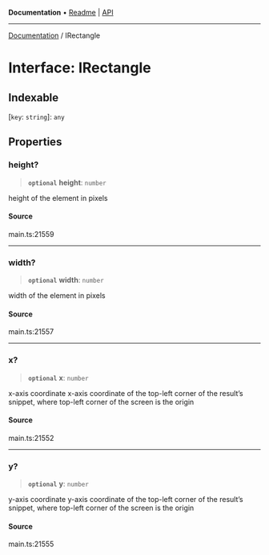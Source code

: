 **Documentation** • [Readme](../README.md) \| [API](../globals.md)

***

[Documentation](../README.md) / IRectangle

# Interface: IRectangle

## Indexable

 \[`key`: `string`\]: `any`

## Properties

### height?

> **`optional`** **height**: `number`

height of the element in pixels

#### Source

main.ts:21559

***

### width?

> **`optional`** **width**: `number`

width of the element in pixels

#### Source

main.ts:21557

***

### x?

> **`optional`** **x**: `number`

x-axis coordinate
x-axis coordinate of the top-left corner of the result’s snippet, where top-left corner of the screen is the origin

#### Source

main.ts:21552

***

### y?

> **`optional`** **y**: `number`

y-axis coordinate
y-axis coordinate of the top-left corner of the result’s snippet, where top-left corner of the screen is the origin

#### Source

main.ts:21555
